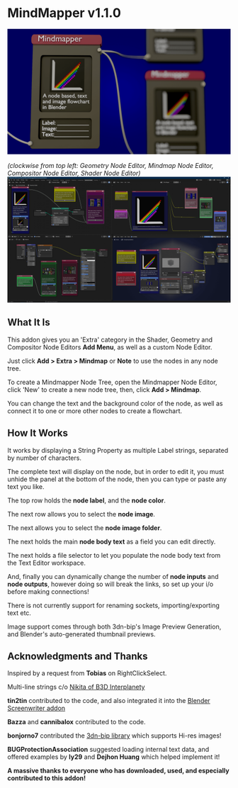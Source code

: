 # MindMapper v1.1.0
![A Node-based Text and Image Flowchart for Blender](/images/MindmapperLogo.png)

_(clockwise from top left: Geometry Node Editor, Mindmap Node Editor, Compositor Node Editor, Shader Node Editor)_
![screenshot](/images/MindMapper1Update.png)
## What It Is
This addon gives you an 'Extra' category in the Shader, Geometry and Compositor Node Editors __Add Menu__, as well as a custom Node Editor.

Just click __Add > Extra > Mindmap__ or __Note__ to use the nodes in any node tree.

To create a Mindmapper Node Tree, open the Mindmapper Node Editor, click 'New' to create a new node tree, then, click __Add > Mindmap__. 

You can change the text and the background color of the node, as well as connect it to one or more other nodes to create a flowchart.

## How It Works
It works by displaying a String Property as multiple Label strings, separated by number of characters.

The complete text will display on the node, but in order to edit it, you must unhide the panel at the bottom of the node, then you can type or paste any text you like. 

The top row holds the __node label__, and the __node color__.

The next row allows you to select the __node image__.

The next allows you to select the __node image folder__.

The next holds the main __node body text__ as a field you can edit directly.

The next holds a file selector to let you populate the node body text from the Text Editor workspace.

And, finally you can dynamically change the number of __node inputs__ and __node outputs__, however doing so will break the links, so set up your i/o before making connections!

There is not currently support for renaming sockets, importing/exporting text etc.

Image support comes through both 3dn-bip's Image Preview Generation, and Blender's auto-generated thumbnail previews.

## Acknowledgments and Thanks
Inspired by a request from __Tobias__ on RightClickSelect.

Multi-line strings c/o [Nikita of B3D Interplanety](https://b3d.interplanety.org/en/multiline-text-in-blender-interface-panels/)

__tin2tin__ contributed to the code, and also integrated it into the [Blender Screenwriter addon](https://github.com/tin2tin/Blender_Screenwriter)

__Bazza__ and __cannibalox__ contributed to the code.

__bonjorno7__ contributed the [3dn-bip library](https://github.com/bonjorno7/3dn-bip) which supports Hi-res images!

__BUGProtectionAssociation__ suggested loading internal text data, and offered examples by __ly29__ and __Dejhon Huang__ which helped implement it!

__A massive thanks to everyone who has downloaded, used, and especially contributed to this addon!__

